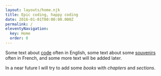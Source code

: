 ```yaml
---
layout: layouts/home.njk
title: Epic coding, happy coding
date: 2016-01-01T00:00:00.000Z
permalink: /
eleventyNavigation:
  key: Home
  order: 0
---
```


Some text about [code](/tags/coding/) often in English, some text about some [souvenirs](/tags/souvenirs/) often in French, and some more text will be added later.

In a near future I will try to add some _books_ with _chapters_ and _sections_.
